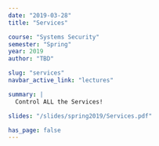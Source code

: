 ```yaml
---
date: "2019-03-28"
title: "Services"

course: "Systems Security"
semester: "Spring"
year: 2019
author: "TBD"

slug: "services"
navbar_active_link: "lectures"

summary: |
  Control ALL the Services!

slides: "/slides/spring2019/Services.pdf"

has_page: false
---
```

